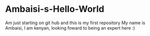 # Ambaisi-s-Hello-World
Am just starting on git hub and this is my first repository
My name is Ambaisi, I am kenyan, looking foward to being an expert here :)
